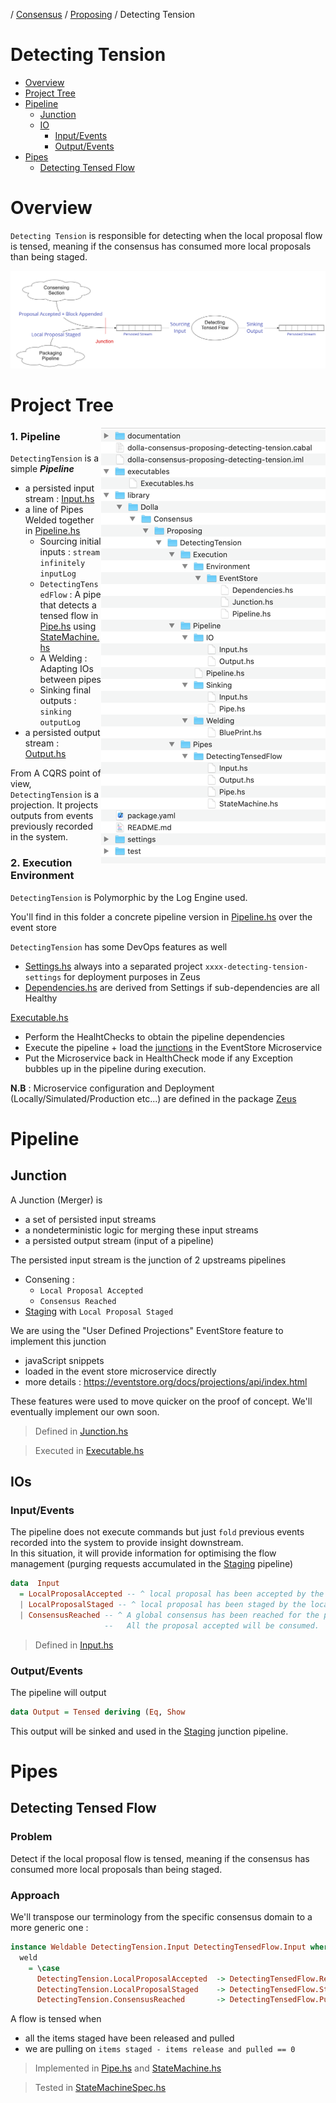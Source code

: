 / [Consensus](https://github.com/dolla-consortium/consensus) / [Proposing](https://github.com/dolla-consortium/consensus-proposing) / Detecting Tension
# Detecting Tension

- [Overview](#overview)
- [Project Tree](#project-tree)
- [Pipeline](#pipeline)
  - [Junction](#junction)
  - [IO](#ios)
    - [Input/Events](#input-events)
    - [Output/Events](#output-events)
- [Pipes](#pipes)
  - [Detecting Tensed Flow](#detecting-tensed-flow)

# Overview
`Detecting Tension` is responsible for detecting when the local proposal flow is tensed, meaning if the consensus has consumed more local proposals than being staged.

 ![overview](documentation/media/overview.png)

# Project Tree
<img align="right" src="documentation/media/project-tree.png"><div>
### 1. Pipeline

`DetectingTension` is a simple ***Pipeline***
- a persisted input stream : [Input.hs](library/Dolla/Consensus/Proposing/DetectingTension/Pipeline/IO/Input.hs)
- a line of Pipes Welded together in  [Pipeline.hs](library/Dolla/Consensus/Proposing/DetectingTension/Pipeline/Pipeline.hs)
  - Sourcing initial inputs : `stream infinitely inputLog`
  - `DetectingTensedFlow` : A pipe that detects a tensed flow in [Pipe.hs](library/Dolla/Consensus/Proposing/DetectingTension/Pipes/DetectingTensedFlow/Pipe.hs) using [StateMachine.hs](library/Dolla/Consensus/Proposing/DetectingTension/Pipes/DetectingTensedFlow/StateMachine.hs)
  - A Welding : Adapting IOs between pipes
  - Sinking final outputs : `sinking outputLog`
- a persisted output stream : [Output.hs](library/Dolla/Consensus/Proposing/DetectingTension/Pipeline/IO/Output.hs)

From A CQRS point of view, `DetectingTension` is a projection. It projects outputs from events previously recorded in the system.

### 2. Execution Environment

`DetectingTension` is Polymorphic by the Log Engine used.

You'll find in this folder a concrete pipeline version in [Pipeline.hs](library/Dolla/Consensus/Proposing/DetectingTension/Execution/Environment/EventStore/Pipeline.hs) over the event store

`DetectingTension` has some DevOps features as well

- [Settings.hs](settings/library/Dolla/Consensus/Proposing/DetectingTension/Execution/Environment/EventStore/Settings.hs)  always into a separated project `xxxx-detecting-tension-settings` for deployment purposes in Zeus
- [Dependencies.hs](library/Dolla/Consensus/Proposing/DetectingTension/Execution/Environment/EventStore/Dependencies.hs) are derived from Settings if sub-dependencies are all Healthy

[Executable.hs](executables/Executables.hs)
- Perform the HealhtChecks to obtain the pipeline dependencies
- Execute the pipeline + load the [junctions](#junction) in the EventStore Microservice
- Put the Microservice back in HealthCheck mode if any Exception bubbles up in the pipeline during execution.

**N.B** : Microservice configuration and Deployment (Locally/Simulated/Production etc...) are defined in the package [Zeus](../zeus/)

</div>

# Pipeline
## Junction

A Junction (Merger) is
   - a set of persisted input streams
   - a nondeterministic logic for merging these input streams
   - a persisted output stream (input of a pipeline)

The persisted input stream is the junction of 2 upstreams pipelines
- Consening :
  - `Local Proposal Accepted`
  - `Consensus Reached`
- [Staging](../staging/README.md) with `Local Proposal Staged`

We are using the "User Defined Projections" EventStore feature to implement this junction
 - javaScript snippets
 - loaded in the event store microservice directly
 - more details : https://eventstore.org/docs/projections/api/index.html

These features were used to move quicker on the proof of concept. We'll eventually implement our own soon.

> Defined in [Junction.hs](library/Dolla/Consensus/Proposing/DetectingTension/Execution/Environment/EventStore/Junction.hs)

> Executed in [Executable.hs](executables/Executables.hs)
## IOs
### Input/Events

The pipeline does not execute commands but just `fold` previous events recorded into the system to provide insight downstream.  
In this situation, it will provide information for optimising the flow
management (purging requests accumulated in the [Staging](../staging/README.md) pipeline)

```haskell
data  Input
  = LocalProposalAccepted -- ^ local proposal has been accepted by the consortium
  | LocalProposalStaged -- ^ local proposal has been staged by the local staging pipeline
  | ConsensusReached -- ^ A global consensus has been reached for the proposals of the current block,
                     --   All the proposal accepted will be consumed.
```
> Defined in [Input.hs](library/Dolla/Consensus/Proposing/DetectingTension/Pipeline/IO/Input.hs)

### Output/Events

The pipeline will output
```haskell
data Output = Tensed deriving (Eq, Show
```

This output will be sinked and used in the [Staging](../staging/README.md) junction pipeline.

# Pipes
## Detecting Tensed Flow
### Problem

Detect if the local proposal flow is tensed, meaning if the consensus has consumed more local proposals than being staged.

### Approach

We'll transpose our terminology from the specific consensus domain to a more generic one :
```haskell
instance Weldable DetectingTension.Input DetectingTensedFlow.Input where
  weld
    = \case
      DetectingTension.LocalProposalAccepted  -> DetectingTensedFlow.Released
      DetectingTension.LocalProposalStaged    -> DetectingTensedFlow.Staged
      DetectingTension.ConsensusReached       -> DetectingTensedFlow.Pulled
```

A flow is tensed when
- all the items staged have been released and pulled
- we are pulling on `items staged - items release and pulled == 0`

> Implemented in [Pipe.hs](library/Dolla/Consensus/Proposing/DetectingTension/Pipes/DetectingTensedFlow/Pipe.hs) and [StateMachine.hs](library/Dolla/Consensus/Proposing/DetectingTension/Pipes/DetectingTensedFlow/StateMachine.hs)

> Tested in [StateMachineSpec.hs](test/Dolla/Consensus/Proposing/DetectingTension/Pipes/DetectingTensedFlow/StateMachineSpec.hs)
